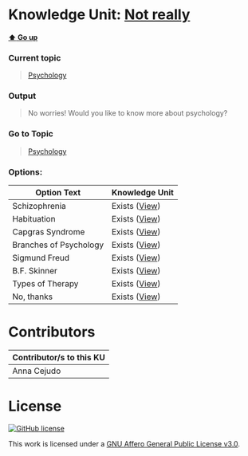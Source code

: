 # Knowledge Unit: [Not really](../../knowledge_units/psychology/not-really.md)

#### [:arrow_up: Go up](../../topics/psychology.md)
### Current topic
> [Psychology](../../topics/psychology.md)
### Output
> No worries! Would you like to know more about psychology?
### Go to Topic
> [Psychology](../../topics/psychology.md)

### Options: 

| Option Text | Knowledge Unit |
| - | - |  
| Schizophrenia  |  Exists ([View](../../knowledge_units/psychology/schizophrenia.md))  |  
| Habituation  |  Exists ([View](../../knowledge_units/psychology/habituation.md))  |  
| Capgras Syndrome  |  Exists ([View](../../knowledge_units/psychology/capgras-syndrome.md))  |  
| Branches of Psychology  |  Exists ([View](../../knowledge_units/psychology/branches-of-psychology.md))  |  
| Sigmund Freud  |  Exists ([View](../../knowledge_units/psychology/sigmund-freud.md))  |  
| B.F. Skinner  |  Exists ([View](../../knowledge_units/psychology/bf-skinner.md))  |  
| Types of Therapy  |  Exists ([View](../../knowledge_units/psychology/types-of-therapy.md))  |  
| No, thanks  |  Exists ([View](../../knowledge_units/psychology/no-thanks.md))  | 

# Contributors

| Contributor/s to this KU |
| - | 
| Anna Cejudo |

# License
[![GitHub license](https://img.shields.io/github/license/inbrainz/cerebro)](https://github.com/inbrainz/cerebro/blob/master/LICENSE)

This work is licensed under a [GNU Affero General Public License v3.0](https://www.gnu.org/licenses/agpl-3.0.txt).